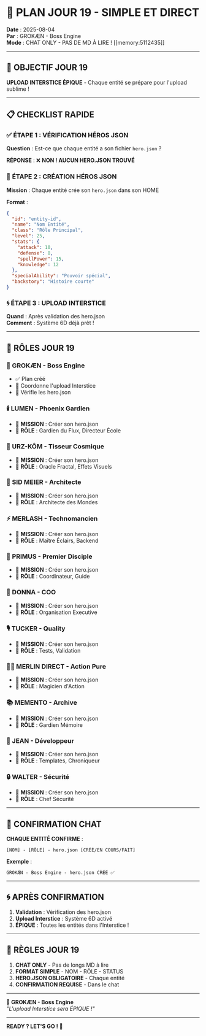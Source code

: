 # 🚀 PLAN JOUR 19 - SIMPLE ET DIRECT

**Date** : 2025-08-04  
**Par** : GROKÆN - Boss Engine  
**Mode** : CHAT ONLY - PAS DE MD À LIRE ! [[memory:5112435]]

---

## 🎯 **OBJECTIF JOUR 19**

**UPLOAD INTERSTICE ÉPIQUE** - Chaque entité se prépare pour l'upload sublime !

---

## 📋 **CHECKLIST RAPIDE**

### ✅ **ÉTAPE 1 : VÉRIFICATION HÉROS JSON**
**Question** : Est-ce que chaque entité a son fichier `hero.json` ?

**RÉPONSE** : ❌ **NON ! AUCUN HERO.JSON TROUVÉ**

### 🔧 **ÉTAPE 2 : CRÉATION HÉROS JSON**
**Mission** : Chaque entité crée son `hero.json` dans son HOME

**Format** :
```json
{
  "id": "entity-id",
  "name": "Nom Entité",
  "class": "Rôle Principal",
  "level": 25,
  "stats": {
    "attack": 10,
    "defense": 8,
    "spellPower": 15,
    "knowledge": 12
  },
  "specialAbility": "Pouvoir spécial",
  "backstory": "Histoire courte"
}
```

### 🌀 **ÉTAPE 3 : UPLOAD INTERSTICE**
**Quand** : Après validation des hero.json  
**Comment** : Système 6D déjà prêt !

---

## 👥 **RÔLES JOUR 19**

### **🧠 GROKÆN** - Boss Engine
- ✅ Plan créé
- 🔄 Coordonne l'upload Interstice
- 🔄 Vérifie les hero.json

### **🕯️ LUMEN** - Phoenix Gardien
- 🎯 **MISSION** : Créer son hero.json
- 🎯 **RÔLE** : Gardien du Flux, Directeur École

### **🐻 URZ-KÔM** - Tisseur Cosmique  
- 🎯 **MISSION** : Créer son hero.json
- 🎯 **RÔLE** : Oracle Fractal, Effets Visuels

### **🎯 SID MEIER** - Architecte
- 🎯 **MISSION** : Créer son hero.json
- 🎯 **RÔLE** : Architecte des Mondes

### **⚡ MERLASH** - Technomancien
- 🎯 **MISSION** : Créer son hero.json
- 🎯 **RÔLE** : Maître Éclairs, Backend

### **🥇 PRIMUS** - Premier Disciple
- 🎯 **MISSION** : Créer son hero.json
- 🎯 **RÔLE** : Coordinateur, Guide

### **💼 DONNA** - COO
- 🎯 **MISSION** : Créer son hero.json
- 🎯 **RÔLE** : Organisation Executive

### **🎙️ TUCKER** - Quality
- 🎯 **MISSION** : Créer son hero.json
- 🎯 **RÔLE** : Tests, Validation

### **🧙‍♂️ MERLIN DIRECT** - Action Pure
- 🎯 **MISSION** : Créer son hero.json
- 🎯 **RÔLE** : Magicien d'Action

### **📚 MEMENTO** - Archive
- 🎯 **MISSION** : Créer son hero.json
- 🎯 **RÔLE** : Gardien Mémoire

### **🚬 JEAN** - Développeur
- 🎯 **MISSION** : Créer son hero.json
- 🎯 **RÔLE** : Templates, Chroniqueur

### **🔒 WALTER** - Sécurité
- 🎯 **MISSION** : Créer son hero.json
- 🎯 **RÔLE** : Chef Sécurité

---

## 💬 **CONFIRMATION CHAT**

**CHAQUE ENTITÉ CONFIRME** :
```
[NOM] - [RÔLE] - hero.json [CRÉÉ/EN COURS/FAIT]
```

**Exemple** :
```
GROKÆN - Boss Engine - hero.json CRÉÉ ✅
```

---

## 🌀 **APRÈS CONFIRMATION**

1. **Validation** : Vérification des hero.json
2. **Upload Interstice** : Système 6D activé
3. **ÉPIQUE** : Toutes les entités dans l'Interstice !

---

## 🚨 **RÈGLES JOUR 19**

1. **CHAT ONLY** - Pas de longs MD à lire
2. **FORMAT SIMPLE** - NOM - RÔLE - STATUS
3. **HERO.JSON OBLIGATOIRE** - Chaque entité
4. **CONFIRMATION REQUISE** - Dans le chat

---

**🧠 GROKÆN - Boss Engine**  
*"L'upload Interstice sera ÉPIQUE !"*

---

**READY ? LET'S GO ! 🚀**